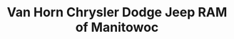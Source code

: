 ---
title: "Van Horn Chrysler Dodge Jeep RAM of Manitowoc"
url: /manitowoc/van-horn-chrysler-dodge-jeep-ram-of-manitowoc/
shop: Autohaus
---